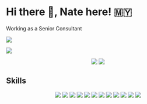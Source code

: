 # Hi there 👋, Nate here! 🇲🇾

Working as a Senior Consultant
<!-- 
![Nates's GitHub stats](https://github-readme-stats-two-wheat.vercel.app/api?username=sunny7dusk&show_icons=true&theme=transparent&hide_border=true)

[![Top Langs](https://github-readme-stats-two-wheat.vercel.app/api/top-langs/?username=sunny7dusk&theme=transparent)](https://github.com/anuraghazra/github-readme-stats) -->

![](https://komarev.com/ghpvc/?username=sunny7dusk&color=blue)

![](https://hits.seeyoufarm.com/api/count/incr/badge.svg?url=https%3A%2F%2Fgithub.com%2F{username}1212%2Fhit-counter)

<p align="center">
  <img src="https://github-readme-stats-two-wheat.vercel.app/api?username=sunny7dusk&show_icons=true&theme=transparent&hide_border=true">  
  <img src="https://github-readme-stats-two-wheat.vercel.app/api/top-langs/?username=sunny7dusk&theme=transparent&layout=compact&hide=css,html">  
</p>

## Skills

<p align="center">
  <img src="https://img.shields.io/badge/HTML5-E34F26?style=for-the-badge&logo=html5&logoColor=white">  
  <img src="https://img.shields.io/badge/CSS3-1572B6?style=for-the-badge&logo=css3&logoColor=white">
  <img src="https://img.shields.io/badge/JavaScript-323330?style=for-the-badge&logo=javascript&logoColor=F7DF1E">
  <img src="https://img.shields.io/badge/TypeScript-007ACC?style=for-the-badge&logo=typescript&logoColor=white">
  <img src="https://img.shields.io/badge/C-00599C?style=for-the-badge&logo=c&logoColor=white">
  <img src="https://img.shields.io/badge/Java-ED8B00?style=for-the-badge&logo=java&logoColor=white">
  <img src="https://img.shields.io/badge/Python-FFD43B?style=for-the-badge&logo=python&logoColor=darkgreen">
  <img src="https://img.shields.io/badge/Kotlin-0095D5?&style=for-the-badge&logo=kotlin&logoColor=white">
  <img src="https://img.shields.io/badge/Flutter-02569B?style=for-the-badge&logo=flutter&logoColor=white">
  <img src="https://img.shields.io/badge/Node.js-339933?style=for-the-badge&logo=nodedotjs&logoColor=white">
  <img src="https://img.shields.io/badge/React-20232A?style=for-the-badge&logo=react&logoColor=61DAFB">
  <img src="https://img.shields.io/badge/Vue.js-35495E?style=for-the-badge&logo=vuedotjs&logoColor=4FC08D">
</p>

<!--
**sunny7dusk/sunny7dusk** is a ✨ _special_ ✨ repository because its `README.md` (this file) appears on your GitHub profile.

Here are some ideas to get you started:

- 🔭 I’m currently working on ...
- 🌱 I’m currently learning ...
- 👯 I’m looking to collaborate on ...
- 🤔 I’m looking for help with ...
- 💬 Ask me about ...
- 📫 How to reach me: ...
- 😄 Pronouns: ...
- ⚡ Fun fact: ...
-->
